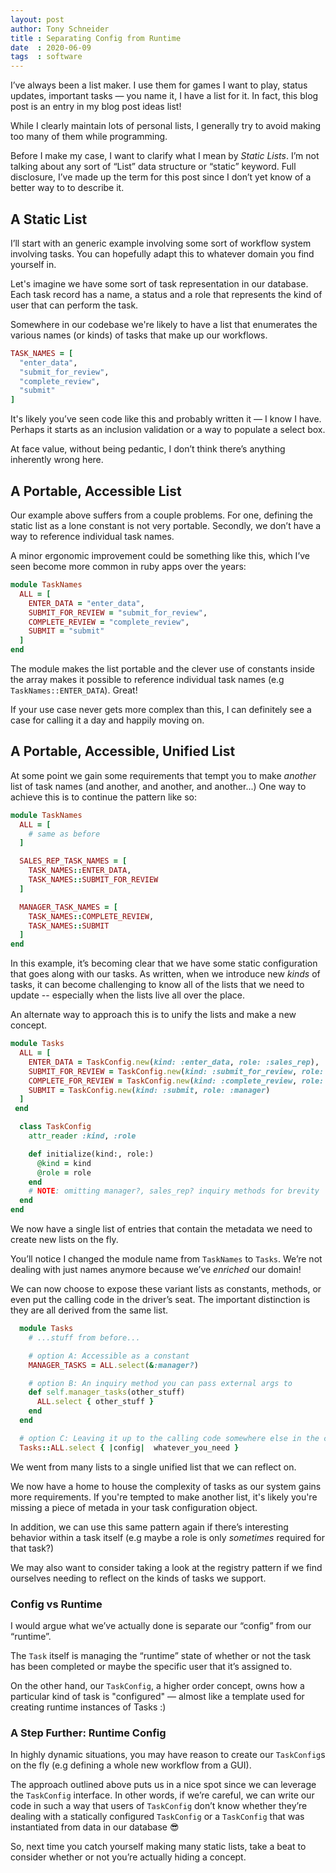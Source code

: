 ```yaml
---
layout: post
author: Tony Schneider
title : Separating Config from Runtime
date  : 2020-06-09
tags  : software
---
```


I’ve always been a list maker.
I use them for games I want to play, status updates, important tasks — you name it, I have a list for it.
In fact, this blog post is an entry in my blog post ideas list!

While I clearly maintain lots of personal lists, I generally try to avoid making too many of them while programming.

Before I make my case, I want to clarify what I mean by *Static Lists*.
I’m not talking about any sort of “List” data structure or “static” keyword.
Full disclosure, I’ve made up the term for this post since I don’t yet know of a better way to to describe it.

## A Static List

I’ll start with an generic example involving some sort of workflow system involving tasks.
You can hopefully adapt this to whatever domain you find yourself in.

Let's imagine we have some sort of task representation in our database.
Each task record has a name, a status and a role that represents the kind of user that can perform the task.

Somewhere in our codebase we're likely to have a list that enumerates the various names (or kinds) of tasks that make up our workflows.

```ruby
TASK_NAMES = [
  "enter_data",
  "submit_for_review",
  "complete_review",
  "submit"
]
```

It's likely you’ve seen code like this and probably written it — I know I have.
Perhaps it starts as an inclusion validation or a way to populate a select box.

At face value, without being pedantic, I don’t think there’s anything inherently wrong here.

## A Portable, Accessible List

Our example above suffers from a couple problems.
For one, defining the static list as a lone constant is not very portable.
Secondly, we don’t have a way to reference individual task names.

A minor ergonomic improvement could be something like this, which I’ve seen become more common in ruby apps over the years:

```ruby
module TaskNames
  ALL = [
    ENTER_DATA = "enter_data",
    SUBMIT_FOR_REVIEW = "submit_for_review",
    COMPLETE_REVIEW = "complete_review",
    SUBMIT = "submit"
  ]
end
```

The module makes the list portable and the clever use of constants inside the array makes it possible to reference individual task names (e.g `TaskNames::ENTER_DATA`).
Great!

If your use case never gets more complex than this, I can definitely see a case for calling it a day and happily moving on.

## A Portable, Accessible, Unified List

At some point we gain some requirements that tempt you to make _another_ list of task names (and another, and another, and another...)
One way to achieve this is to continue the pattern like so:

```ruby
module TaskNames
  ALL = [
    # same as before
  ]

  SALES_REP_TASK_NAMES = [
    TASK_NAMES::ENTER_DATA,
    TASK_NAMES::SUBMIT_FOR_REVIEW
  ]

  MANAGER_TASK_NAMES = [
    TASK_NAMES::COMPLETE_REVIEW,
    TASK_NAMES::SUBMIT
  ]
end
```

In this example, it’s becoming clear that we have some static configuration that goes along with our tasks.
As written, when we introduce new _kinds_ of tasks, it can become challenging to know all of the lists that we need to update -- especially when the lists live all over the place.

An alternate way to approach this is to unify the lists and make a new concept.

```ruby
module Tasks
  ALL = [
    ENTER_DATA = TaskConfig.new(kind: :enter_data, role: :sales_rep),
    SUBMIT_FOR_REVIEW = TaskConfig.new(kind: :submit_for_review, role: :sales_rep),
    COMPLETE_FOR_REVIEW = TaskConfig.new(kind: :complete_review, role: :manager),
    SUBMIT = TaskConfig.new(kind: :submit, role: :manager)
  ]
 end

  class TaskConfig
    attr_reader :kind, :role

    def initialize(kind:, role:)
      @kind = kind
      @role = role
    end
    # NOTE: omitting manager?, sales_rep? inquiry methods for brevity
  end
end
```

We now have a single list of entries that contain the metadata we need to create new lists on the fly.

You’ll notice I changed the module name from `TaskNames` to `Tasks`.
We’re not dealing with just names anymore because we’ve _enriched_ our domain!

We can now choose to expose these variant lists as constants, methods, or even put the calling code in the driver’s seat.
The important distinction is they are all derived from the same list.

```ruby
  module Tasks
    # ...stuff from before...

    # option A: Accessible as a constant
    MANAGER_TASKS = ALL.select(&:manager?)

    # option B: An inquiry method you can pass external args to
    def self.manager_tasks(other_stuff)
      ALL.select { other_stuff }
    end
  end

  # option C: Leaving it up to the calling code somewhere else in the codebase.
  Tasks::ALL.select { |config|  whatever_you_need }
```

We went from many lists to a single unified list that we can reflect on.

We now have a home to house the complexity of tasks as our system gains more requirements.
If you're tempted to make another list, it's likely you're missing a piece of metada in your task configuration object.

In addition, we can use this same pattern again if there’s interesting behavior within a task itself (e.g maybe a role is only _sometimes_ required for that task?)

We may also want to consider taking a look at the registry pattern if we find ourselves needing to reflect on the kinds of tasks we support.

### Config vs Runtime

I would argue what we’ve actually done is separate our “config” from our “runtime”.

The `Task` itself is managing the “runtime” state of whether or not the task has been completed or maybe the specific user that it’s assigned to.

On the other hand, our `TaskConfig`, a higher order concept, owns how a particular kind of task is "configured" — almost like a template used for creating runtime instances of Tasks :)

### A Step Further: Runtime Config

In highly dynamic situations, you may have reason to create our `TaskConfig`s on the fly (e.g defining a whole new workflow from a GUI).

The approach outlined above puts us in a nice spot since we can leverage the `TaskConfig` interface.
In other words, if we’re careful, we can write our code in such a way that users of `TaskConfig` don’t know whether they’re dealing with a statically configured `TaskConfig` or a `TaskConfig` that was instantiated from data in our database :sunglasses:

So, next time you catch yourself making many static lists, take a beat to consider whether or not you’re actually hiding a concept.
